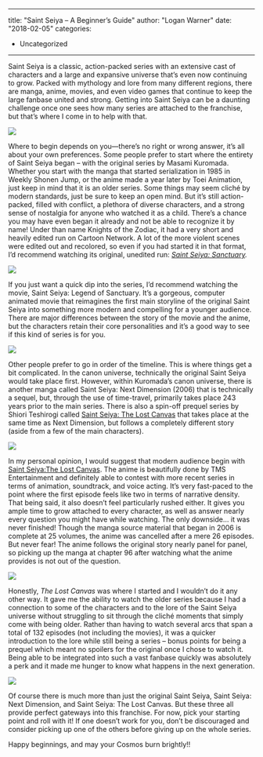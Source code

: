 
---
title: "Saint Seiya – A Beginner’s Guide"
author: "Logan Warner"
date: "2018-02-05"
categories:
- Uncategorized
---

Saint Seiya is a classic, action-packed series with an extensive cast of characters and a large and expansive universe that’s even now continuing to grow. Packed with mythology and lore from many different regions, there are manga, anime, movies, and even video games that continue to keep the large fanbase united and strong. Getting into Saint Seiya can be a daunting challenge once one sees how many series are attached to the franchise, but that&#8217;s where I come in to help with that.

![](https://i0.wp.com/vrvblog.co/wp-content/uploads/2018/04/seiya1-1.gif?resize=480%2C268&#038;ssl=1)

Where to begin depends on you—there&#8217;s no right or wrong answer, it&#8217;s all about your own preferences. Some people prefer to start where the entirety of Saint Seiya began – with the original series by Masami Kuromada. Whether you start with the manga that started serialization in 1985 in Weekly Shonen Jump, or the anime made a year later by Toei Animation, just keep in mind that it is an older series. Some things may seem cliché by modern standards, just be sure to keep an open mind. But it’s still action-packed, filled with conflict, a plethora of diverse characters, and a strong sense of nostalgia for anyone who watched it as a child. There&#8217;s a chance you may have even began it already and not be able to recognize it by name! Under than name Knights of the Zodiac, it had a very short and heavily edited run on Cartoon Network. A lot of the more violent scenes were edited out and recolored, so even if you had started it in that format, I’d recommend watching its original, unedited run: *[Saint Seiya: Sanctuary](https://vrv.co/watch/G6K53429Y/Saint-Seiya-Sanctuary:A-New-Era-of-Heroic-Legends).*

![](https://i1.wp.com/vrvblog.co/wp-content/uploads/2018/04/Saint-Seiya-Legend-of-Sanctuary-213x300.jpg?resize=213%2C300&#038;ssl=1)

If you just want a quick dip into the series, I’d recommend watching the movie, Saint Seiya: Legend of Sanctuary. It’s a gorgeous, computer animated movie that reimagines the first main storyline of the original Saint Seiya into something more modern and compelling for a younger audience. There are major differences between the story of the movie and the anime, but the characters retain their core personalities and it’s a good way to see if this kind of series is for you.

![](https://i2.wp.com/vrvblog.co/wp-content/uploads/2018/04/NFS-Next-dimension-prologue-11-219x300.jpg?resize=219%2C300&#038;ssl=1)

Other people prefer to go in order of the timeline. This is where things get a bit complicated. In the canon universe, technically the original Saint Seiya would take place first. However, within Kuromada’s canon universe, there is another manga called Saint Seiya: Next Dimension (2006) that is technically a sequel, but, through the use of time-travel, primarily takes place 243 years prior to the main series. There is also a spin-off prequel series by Shiori Teshirogi called [Saint Seiya: The Lost Canvas](https://vrv.co/series/G65VP49P6/Saint-Seiya-The-Lost-Canvas) that takes place at the same time as Next Dimension, but follows a completely different story (aside from a few of the main characters).

![](https://i0.wp.com/vrvblog.co/wp-content/uploads/2018/04/Saint-Seiya-The-Lost-Canvas-225x300.jpg?resize=225%2C300&#038;ssl=1)

In my personal opinion, I would suggest that modern audience begin with [Saint Seiya:The Lost Canvas](https://vrv.co/series/G65VP49P6/Saint-Seiya-The-Lost-Canvas). The anime is beautifully done by TMS Entertainment and definitely able to contest with more recent series in terms of animation, soundtrack, and voice acting. It’s very fast-paced to the point where the first episode feels like two in terms of narrative density. That being said, it also doesn’t feel particularly rushed either. It gives you ample time to grow attached to every character, as well as answer nearly every question you might have while watching. The only downside… it was never finished! Though the manga source material that began in 2006 is complete at 25 volumes, the anime was cancelled after a mere 26 episodes. But never fear! The anime follows the original story nearly panel for panel, so picking up the manga at chapter 96 after watching what the anime provides is not out of the question.

![](https://i1.wp.com/vrvblog.co/wp-content/uploads/2018/04/athena.gif?resize=480%2C268&#038;ssl=1)

Honestly, *The Lost Canvas* was where I started and I wouldn’t do it any other way. It gave me the ability to watch the older series because I had a connection to some of the characters and to the lore of the Saint Seiya universe without struggling to sit through the cliché moments that simply come with being older. Rather than having to watch several arcs that span a total of 132 episodes (not including the movies), it was a quicker introduction to the lore while still being a series &#8211; bonus points for being a prequel which meant no spoilers for the original once I chose to watch it. Being able to be integrated into such a vast fanbase quickly was absolutely a perk and it made me hunger to know what happens in the next generation. 

![](https://i1.wp.com/vrvblog.co/wp-content/uploads/2018/04/tenma_thumbs-1.gif?resize=480%2C266&#038;ssl=1)

Of course there is much more than just the original Saint Seiya, Saint Seiya: Next Dimension, and Saint Seiya: The Lost Canvas. But these three all provide perfect gateways into this franchise. For now, pick your starting point and roll with it! If one doesn’t work for you, don’t be discouraged and consider picking up one of the others before giving up on the whole series.

Happy beginnings, and may your Cosmos burn brightly!!  
